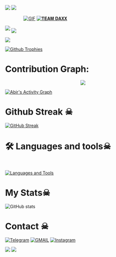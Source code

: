 <img src="https://user-images.githubusercontent.com/73097560/115834477-dbab4500-a447-11eb-908a-139a6edaec5c.gif"> 
<img src="https://user-images.githubusercontent.com/73097560/115834477-dbab4500-a447-11eb-908a-139a6edaec5c.gif"> 

 ㅤ ㅤ ㅤㅤ[![GIF](https://github.com/Sagexdd/Sagexdd/blob/main/Sagexdd.gif)](https://github.com/Sagexdd)
   [![𝐓𝐄𝐀𝐌 𝐃𝐀𝐗𝐗](https://github-stats-alpha.vercel.app/api?username=Sagexdd "SYNAX")](https://github-stats-alpha.vercel.app/api?username=Sagexdd "SYNAX")
                                                          
  
<img src="https://readme-typing-svg.herokuapp.com?color=00FF00&width=420&lines=🌿+SYNAXX+⚡">


<!--
**Sagexdd/Sagexdd** is a ✨ _special_ ✨ repository because its `README.md` (this file) appears on your GitHub profile.



<p align="center">
    <b>ᴠɪsɪᴛᴏʀs</b><br>
 -->    <img align="middle" src="https://profile-counter.glitch.me/Sagexdd/count.svg" />
</p>
<!---
Sagexdd/Sagexdd is a ✨ special ✨ repository because its `README.md` (this file) appears on your GitHub profile.
You can click the Preview link to take a look at your changes.
--->


<img src="https://telegra.ph/file/5ea5d0800ba2522dab287.jpg">





  [![Github Trophies](https://github-profile-trophy.vercel.app/?username=Sagexdd&theme=transparent&no-bg=true&margin-w=15&margin-h=10&row=1&column=6&count_private=true)](https://Sagexdd.me)
  

# Contribution Graph:


<p align="center">
  <a href="https://github.com/Sagexdd">
    <img src="https://github-readme-streak-stats.herokuapp.com/?user=Sagexdd#version3"/>
  </a>
</p>
<a href="https://github.com/Sagexdd"><img alt="Abir's Activity Graph" src="https://ghactivity.mrayush.me/graph?username=Sagexdd&bg_color=1F222E&color=F8D866&line=F85D7F&point=FFFFFF&hide_border=true" /></a>



# Github Streak ☠︎︎

  [![GitHub Streak](https://streak-stats.demolab.com?user=Sagexdd&theme=radical&border_radius=5&date_format=j%20M%5B%20Y%5D&fire=FF8100)](https://Sagexdd.me)

# 🛠️ Languages and tools☠︎︎
</br>

[![Languages and Tools](https://skillicons.dev/icons?i=androidstudio,bash,vscode,docker,git,github,linux,heroku,arduino,redis,mongodb,java,html,py,c,ts,js,deno,flutter,fastapi&perline=10)](https://Sagexdd.me)



# My Stats☠︎︎
![ GitHub stats](https://github-readme-stats.vercel.app/api?username=Sagexddshowicons=true&theme=radical)

# Contact ☠︎︎
<a href="https://t.me/synaxx"><img title="Telegram" src="https://img.shields.io/badge/Telegram-%23000000.svg?&style=for-the-badge&logo=telegram&logoColor=61DAFB"></a>
<a href="https://mail.google.com/mail/?view=cm&fs=1&to=yuvrajjaiswal8568@gmail.com"><img title="GMAIL" src="https://img.shields.io/badge/Gmail-D14836?style=for-the-badge&logo=gmail&logoColor=white"></a>
<a href="https://instagram.com/synax.exe"><img title="Instagram" src="https://img.shields.io/badge/instagram-%23E4405F.svg?&style=for-the-badge&logo=instagram&logoColor=white"></a>

<img src="https://user-images.githubusercontent.com/73097560/115834477-dbab4500-a447-11eb-908a-139a6edaec5c.gif"> 
<img src="https://user-images.githubusercontent.com/73097560/115834477-dbab4500-a447-11eb-908a-139a6edaec5c.gif"> 
